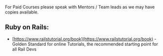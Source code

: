For Paid Courses please speak with Mentors / Team leads as we may have copies available.

## Ruby on Rails:

- [https://www.railstutorial.org/book](https://www.railstutorial.org/book) - Golden Standard for online Tutorials, the recommended starting point for all Rail Devs
